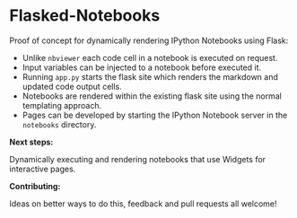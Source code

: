 # Flasked-Notebooks

Proof of concept for dynamically rendering IPython Notebooks using Flask:

 - Unlike `nbviewer` each code cell in a notebook is executed on request.
 - Input variables can be injected to a notebook before executed it. 
 - Running `app.py` starts the flask site which renders the markdown and updated code output cells.
 - Notebooks are rendered within the existing flask site using the normal templating approach. 
 - Pages can be developed by starting the IPython Notebook server in the `notebooks` directory.

 
**Next steps:**

Dynamically executing and rendering notebooks that use Widgets for interactive pages.

**Contributing:**

Ideas on better ways to do this, feedback and pull requests all welcome!
